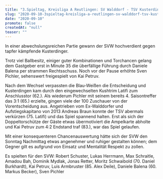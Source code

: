 ```yaml
---
title: "3.Spieltag, Kreisliga A Reutlingen: SV Walddorf - TSV Kusterdingen 4:2"
slug: "2020-09-10-3spieltag-kreisliga-a-reutlingen-sv-walddorf-tsv-kusterdingen-42"
date: "2020-09-10"
promote: false
createdAt: "null"
teaser: ""
---
```

In einer abwechslungsreichen Partie gewann der SVW hochverdient gegen tapfer kämpfende Kusterdinger.


Trotz viel Ballbesitz, einiger guter Kombinationen und Torchancen gelang dem Gastgeber erst in Minute 35 die überfällige Führung durch Daniele Balena per strammen Rechtsschuss. Noch vor der Pause erhöhte Sven Pichler, sehenswert freigespielt von Kai Petruv.


Nach dem Wechsel verpassten die Blau-Weißen die Entscheidung und Kusterdingen kam durch den eingewechselten Kushtrim Latifi zum Anschlusstor (62.). Als wiederum Pichler mit seinem bereits 4. Saisontreffer das 3:1 (65.) erzielte, gingen viele der 100 Zuschauer von der Vorentscheidung aus. Angetrieben vom Ex-Walddorfer und Aufstiegskapitano von 2013 Andreas Braun konnte der TSV abermals verkürzen (75. Latifi) und das Spiel spannend halten. Erst als sich der Doppeltorschütze der Gäste etwas übermotiviert die Ampelkarte abholte und Kai Petruv zum 4:2 Endstand traf (83.), war das Spiel gelaufen.


Mit einer konsequenteren Chancenauswertung hätte sich der SVW den Sonntag Nachmittag etwas angenehmer und ruhiger gestalten können; dem Gegner gilt es aufgrund von Einsatz und Mentalität Respekt zu zollen.


Es spielten für den SVW: Robert Schuster, Lukas Herrmann, Max Schraitle, Amadou Bah, Dominik Mydlak, Jonas Retter, Moritz Schwaibold (70. Daniel Burkhardt), Kai Petruv, Luis Armbruster (85. Alex Deile), Daniele Balena (60. Markus Becker), Sven Pichler
